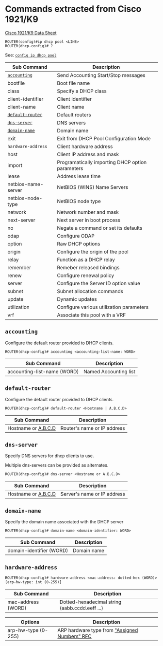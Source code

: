 # Commands extracted from Cisco 1921/K9

[Cisco 1921/K9 Data Sheet](https://www.cisco.com/c/en/us/products/collateral/routers/1900-series-integrated-services-routers-isr/data_sheet_c78-598389.html)

```
ROUTER(config)#ip dhcp pool <LINE>
ROUTER(dhcp-config)# ?
```

See: [`config ip dhcp pool`](/Computer%20Science/Networking/Cisco/Router/Integrated%20Services%20Router/1921-K9/config/config%20ip.md#ip-dhcp-pool)

|  Sub Command  | Description |
| ------------- | ----------- |
| [`accounting`](#accounting) | Send Accounting Start/Stop messages |
| bootfile | Boot file name |
| class | Specify a DHCP class |
| client-identifier | Client identifier |
| client-name | Client name |
| [`default-router`](#default-router) | Default routers |
| [`dns-server`](#dns-server) | DNS servers |
| [`domain-name`](#domain-name) | Domain name |
| exit | Exit from DHCP Pool Configuration Mode |
| `hardware-address` | Client hardware address |
| host | Client IP address and mask |
| import | Programatically importing DHCP option parameters |
| lease | Address lease time |
| netbios-name-server | NetBIOS (WINS) Name Servers |
| netbios-node-type | NetBIOS node type |
| network | Network number and mask |
| next-server | Next server in boot process |
| no | Negate a command or set its defaults |
| odap | Configure ODAP |
| option | Raw DHCP options |
| origin | Configure the origin of the pool |
| relay | Function as a DHCP relay |
| remember | Remeber released bindings |
| renew | Configure renewal policy |
| server | Configure the Server ID option value |
| subnet | Subnet allocation commands |
| update | Dynamic updates |
| utilization | Configure various utilization parameters |
| vrf | Associate this pool with a VRF |

## `accounting`

Configure the default router provided to DHCP clients.

```
ROUTER(dhcp-config)# accounting <accounting-list-name: WORD>
```

|  Sub Command  | Description |
| ------------- | ----------- |
| accounting-list-name (WORD) | Named Accounting list |


## `default-router`

Configure the default router provided to DHCP clients.

```
ROUTER(dhcp-config)# default-router <Hostname | A.B.C.D>
```

|  Sub Command  | Description |
| ------------- | ----------- |
| Hostname or [A.B.C.D](/Computer%20Science/Networking/Cisco/cisco-glossary.md#abcd) | Router's name or IP address |

## `dns-server`

Specify DNS servers for dhcp clients to use.

Multiple dns-servers can be provided as alternates.

```
ROUTER(dhcp-config)# dns-server <Hostname or A.B.C.D>
```

|  Sub Command  | Description |
| ------------- | ----------- |
| Hostname or [A.B.C.D](/Computer%20Science/Networking/Cisco/cisco-glossary.md#abcd) | Server's name or IP address |

## `domain-name`

Specify the domain name associated with the DHCP server

```
ROUTER(dhcp-config)# domain-name <domain-identifier: WORD>
```

|  Sub Command  | Description |
| ------------- | ----------- |
| domain-identifier (WORD) | Domain name |


## `hardware-address`

```
ROUTER(dhcp-config)# hardware-address <mac-address: dotted-hex (WORD)> [arp-hw-type: int (0-255)]
```

|  Sub Command  | Description |
| ------------- | ----------- |
| mac-address (WORD) | Dotted-hexadecimal string (aabb.ccdd.eeff ...) |

|  Options  | Description |
| ------------- | ----------- |
| arp-hw-type (0-255) | ARP hardware type from ["Assigned Numbers" RFC](https://www.rfc-editor.org/rfc/rfc3232) |
